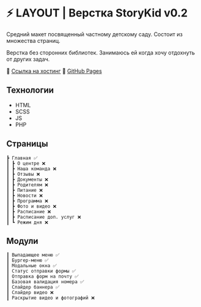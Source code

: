 # ⚡️ LAYOUT | Верстка StoryKid v0.2

Средний макет посвященный частному детскому саду. Состоит из множества страниц.

Верстка без сторонних библиотек. Занимаюсь ей когда хочу отдохнуть от других задач.

🔗 [Ссылка на хостинг](http://y913762g.beget.tech/)
🔗 [GitHub Pages](https://devkirkir.github.io/Layout-StoryKid/)

## Технологии
- HTML
- SCSS
- JS
- PHP

## Страницы
    ┣ Главная ✅
    ┃ ┣ О центре ❌
    ┃ ┣ Наша команда ❌
    ┃ ┣ Отзывы ❌
    ┃ ┣ Документы ❌
    ┃ ┣ Родителям ❌
    ┃ ┣ Питание ❌
    ┃ ┣ Новости ❌
    ┃ ┣ Программа ❌
    ┃ ┣ Фото и видео ❌
    ┃ ┣ Расписание ❌
    ┃ ┣ Расписание доп. услуг ❌
    ┃ ┗ Режим дня ❌

## Модули
    ┃ Выпадающее меню ✅
    ┃ Бургер-меню ✅
    ┃ Модальные окна ✅
    ┃ Статус отправки формы ✅
    ┃ Отправка форм на почту ✅
    ┃ Базовая валидация номера ✅
    ┃ Слайдер баннера ✅
    ┃ Слайдер видео ❌
    ┃ Раскрытие видео и фотографий ❌
